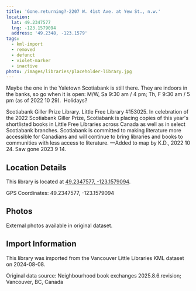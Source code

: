 ```yaml
---
title: 'Gone.returning?-2207 W. 41st Ave. at Yew St., n.w.'
location:
  lat: 49.2347577
  lng: -123.1579094
  address: '49.2348, -123.1579'
tags:
  - kml-import
  - removed
  - defunct
  - violet-marker
  - inactive
photo: /images/libraries/placeholder-library.jpg
---
```

Maybe the one in the Yaletown Scotiabank is still there.
They are indoors in the banks, so go when it is open: 
M/W, Sa 9:30 am / 4 pm; Th, F 9:30 am / 5 pm
 (as of 2022 10 29).  Holidays?

Scotiabank Giller Prize Library. 
Little Free Library #153025. 
In celebration of the 2022 Scotiabank Giller Prize, Scotiabank is placing copies of this year's shortlisted books in Little Free Libraries across Canada as well as in select Scotiabank branches. Scotiabank is committed to making literature more accessible for Canadians and will continue to bring libraries and books to communities with less access to literature.
—Added to map by K.D., 2022 10 24.
Saw gone 2023 9 14.

## Location Details

This library is located at [49.2347577, -123.1579094](https://www.google.com/maps?q=49.2347577,-123.1579094).

GPS Coordinates: 49.2347577, -123.1579094

## Photos

External photos available in original dataset.

## Import Information

This library was imported from the Vancouver Little Libraries KML dataset on 2024-08-08.

Original data source: Neighbourhood book exchanges 2025.8.6.revision; Vancouver, BC, Canada
